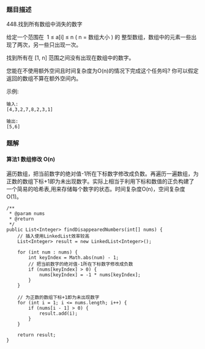 ### 题目描述
448.找到所有数组中消失的数字

给定一个范围在  1 ≤ a[i] ≤ n ( n = 数组大小 ) 的 整型数组，数组中的元素一些出现了两次，另一些只出现一次。

找到所有在 [1, n] 范围之间没有出现在数组中的数字。

您能在不使用额外空间且时间复杂度为O(n)的情况下完成这个任务吗? 你可以假定返回的数组不算在额外空间内。

示例:
```
输入:
[4,3,2,7,8,2,3,1]

输出:
[5,6]
```


### 题解

#### 算法1 数组修改 O(n)

遍历数组，把当前数字的绝对值-1所在下标数字修改成负数。再遍历一遍数组，为正数的数组下标+1即为未出现数字。实际上相当于利用下标和数值的正负构建了一个简易的哈希表,用来存储每个数字的状态。时间复杂度O(n)，空间复杂度O(1)。


```$java
/**
 * @param nums
 * @return
 */
public List<Integer> findDisappearedNumbers(int[] nums) {
    // 插入使用LinkedList效率较高
    List<Integer> result = new LinkedList<Integer>();

    for (int num : nums) {
        int keyIndex = Math.abs(num) - 1;
        // 把当前数字的绝对值-1所在下标数字修改成负数
        if (nums[keyIndex] > 0) {
            nums[keyIndex] = -1 * nums[keyIndex];
        }
    }

    // 为正数的数组下标+1即为未出现数字
    for (int i = 1; i <= nums.length; i++) {
        if (nums[i - 1] > 0) {
            result.add(i);
        }
    }

    return result;
}
```